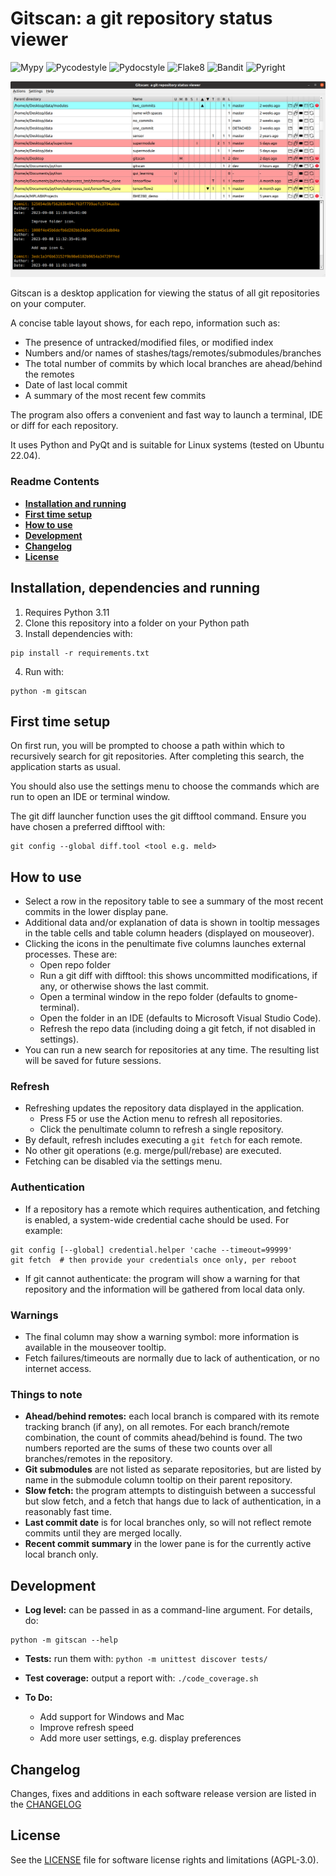 # Gitscan: a git repository status viewer

![Mypy](https://github.com/e-mit/gitscan/actions/workflows/mypy.yml/badge.svg) 
![Pycodestyle](https://github.com/e-mit/gitscan/actions/workflows/pycodestyle.yml/badge.svg) 
![Pydocstyle](https://github.com/e-mit/gitscan/actions/workflows/pydocstyle.yml/badge.svg) 
![Flake8](https://github.com/e-mit/gitscan/actions/workflows/flake8.yml/badge.svg) 
![Bandit](https://github.com/e-mit/gitscan/actions/workflows/bandit.yml/badge.svg) 
![Pyright](https://github.com/e-mit/gitscan/actions/workflows/pyright.yml/badge.svg) 

<p align="center"><img src="screenshot.png?raw=true"/></p>

Gitscan is a desktop application for viewing the status of all git repositories on your computer.

A concise table layout shows, for each repo, information such as:
- The presence of untracked/modified files, or modified index
- Numbers and/or names of stashes/tags/remotes/submodules/branches
- The total number of commits by which local branches are ahead/behind the remotes
- Date of last local commit
- A summary of the most recent few commits

The program also offers a convenient and fast way to launch a terminal, IDE or diff for each repository. 

It uses Python and PyQt and is suitable for Linux systems (tested on Ubuntu 22.04).


### Readme Contents

- **[Installation and running](#installation-dependencies-and-running)**<br>
- **[First time setup](#first-time-setup)**<br>
- **[How to use](#how-to-use)**<br>
- **[Development](#development)**<br>
- **[Changelog](#changelog)**<br>
- **[License](#license)**<br>


## Installation, dependencies and running

1. Requires Python 3.11
2. Clone this repository into a folder on your Python path
3. Install dependencies with:
```
pip install -r requirements.txt
```
4. Run with:
```
python -m gitscan
```


## First time setup

On first run, you will be prompted to choose a path within which to recursively search for git repositories. After completing this search, the application starts as usual.

You should also use the settings menu to choose the commands which are run to open an IDE or terminal window.

The git diff launcher function uses the git difftool command. Ensure you have chosen a preferred difftool with:
```
git config --global diff.tool <tool e.g. meld>
```


## How to use

- Select a row in the repository table to see a summary of the most recent commits in the lower display pane.
- Additional data and/or explanation of data is shown in tooltip messages in the table cells and table column headers (displayed on mouseover).
- Clicking the icons in the penultimate five columns launches external processes. These are:
    - Open repo folder
    - Run a git diff with difftool: this shows uncommitted modifications, if any, or otherwise shows the last commit.
    - Open a terminal window in the repo folder (defaults to gnome-terminal).
    - Open the folder in an IDE (defaults to Microsoft Visual Studio Code).
    - Refresh the repo data (including doing a git fetch, if not disabled in settings).
- You can run a new search for repositories at any time. The resulting list will be saved for future sessions.

### Refresh

- Refreshing updates the repository data displayed in the application.
    - Press F5 or use the Action menu to refresh all repositories.
    - Click the penultimate column to refresh a single repository.
- By default, refresh includes executing a ```git fetch``` for each remote.
- No other git operations (e.g. merge/pull/rebase) are executed.
- Fetching can be disabled via the settings menu.

### Authentication

- If a repository has a remote which requires authentication, and fetching is enabled, a system-wide credential cache should be used. For example:
```
git config [--global] credential.helper 'cache --timeout=99999'
git fetch  # then provide your credentials once only, per reboot
```
- If git cannot authenticate: the program will show a warning for that repository and the information will be gathered from local data only.

### Warnings

- The final column may show a warning symbol: more information is available in the mouseover tooltip.
- Fetch failures/timeouts are normally due to lack of authentication, or no internet access.

### Things to note

- **Ahead/behind remotes:** each local branch is compared with its remote tracking branch (if any), on all remotes. For each branch/remote combination, the count of commits ahead/behind is found. The two numbers reported are the sums of these two counts over all branches/remotes in the repository.
- **Git submodules** are not listed as separate repositories, but are listed by name in the submodule column tooltip on their parent repository.
- **Slow fetch:** the program attempts to distinguish between a successful but slow fetch, and a fetch that hangs due to lack of authentication, in a reasonably fast time.
- **Last commit date** is for local branches only, so will not reflect remote commits until they are merged locally.
- **Recent commit summary** in the lower pane is for the currently active local branch only. 


## Development

- **Log level:** can be passed in as a command-line argument. For details, do:
```
python -m gitscan --help
```
- **Tests:** run them with: ```python -m unittest discover tests/```
- **Test coverage:** output a report with: ```./code_coverage.sh``` 

- **To Do:**
    - Add support for Windows and Mac
    - Improve refresh speed
    - Add more user settings, e.g. display preferences


## Changelog

Changes, fixes and additions in each software release version are listed in the [CHANGELOG](CHANGELOG.md)


## License

See the [LICENSE](LICENSE) file for software license rights and limitations (AGPL-3.0).
